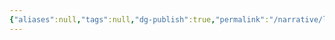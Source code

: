 ```yaml
---
{"aliases":null,"tags":null,"dg-publish":true,"permalink":"/narrative/locations/worlds/verlon-97/","dgPassFrontmatter":true}
---
```


